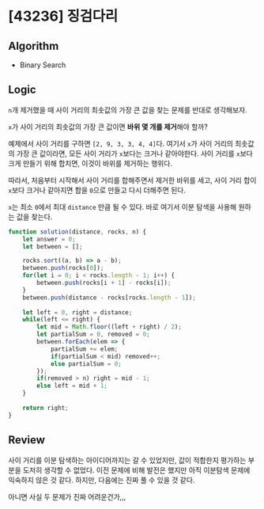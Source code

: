 # [43236] 징검다리
## Algorithm
- Binary Search
## Logic
`n`개 제거했을 때 사이 거리의 최솟값의 가장 큰 값을 찾는 문제를 반대로 생각해보자.

`x`가 사이 거리의 최솟값의 가장 큰 값이면 **바위 몇 개를 제거**해야 할까?

예제에서 사이 거리를 구하면 `[2, 9, 3, 3, 4, 4]`다. 
여기서 `x`가 사이 거리의 최솟값의 가장 큰 값이라면, 모든 사이 거리가 `x`보다는 크거나 같아야한다.
사이 거리를 `x`보다 크게 만들기 위해 합치면, 이것이 바위를 제거하는 행위다.

따라서, 처음부터 시작해서 사이 거리를 합해주면서 제거한 바위를 세고, 사이 거리 합이 `x`보다 크거나 같아지면 합을 `0`으로 만들고 다시 더해주면 된다.

`x`는 최소 `0`에서 최대 `distance` 만큼 될 수 있다. 바로 여기서 이분 탐색을 사용해 원하는 값을 찾는다.
```js
function solution(distance, rocks, n) {
    let answer = 0;
    let between = [];

    rocks.sort((a, b) => a - b);
    between.push(rocks[0]);
    for(let i = 0; i < rocks.length - 1; i++) {
        between.push(rocks[i + 1] - rocks[i]);
    }
    between.push(distance - rocks[rocks.length - 1]);
    
    let left = 0, right = distance;
    while(left <= right) {
        let mid = Math.floor((left + right) / 2);
        let partialSum = 0, removed = 0;
        between.forEach(elem => {
            partialSum += elem; 
            if(partialSum < mid) removed++;
            else partialSum = 0;
        });
        if(removed > n) right = mid - 1;
        else left = mid + 1;
    }
    
    return right;
}
```
## Review
사이 거리를 이분 탐색하는 아이디어까지는 갈 수 있었지만, 값이 적합한지 평가하는 부분을 도저히 생각할 수 없었다.
이전 문제에 비해 발전은 했지만 아직 이분탐색 문제에 익숙하지 않은 것 같다. 하지만, 다음에는 진짜 풀 수 있을 것 같다.

아니면 사실 두 문제가 진짜 어려운건가,,,
